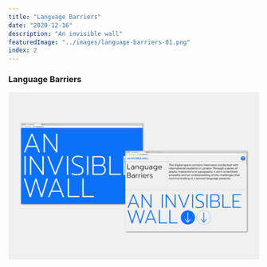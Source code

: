 ```yaml
---
title: "Language Barriers"
date: "2020-12-16"
description: "An invisible wall"
featuredImage: "../images/language-barriers-01.png"
index: 2
---
```

### Language Barriers
![Feature Image](../images/language-barriers-01.png)